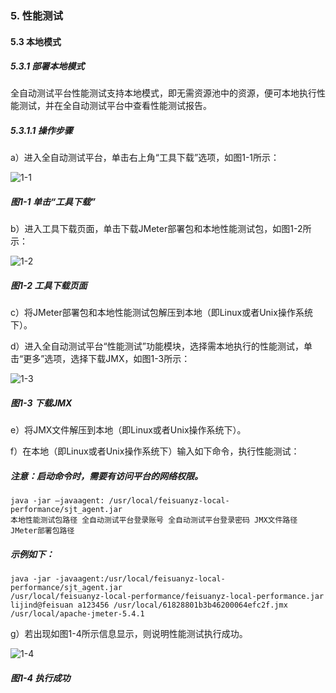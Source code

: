 ### 5. 性能测试

#### 5.3 本地模式
 
##### 5.3.1 部署本地模式

全自动测试平台性能测试支持本地模式，即无需资源池中的资源，便可本地执行性能测试，并在全自动测试平台中查看性能测试报告。

##### 5.3.1.1 操作步骤

a）进入全自动测试平台，单击右上角“工具下载”选项，如图1-1所示：

![1-1](https://www.feisuanyz.com/fstest/xncs/localmode/bendimoshi_1.png)

##### 图1-1 单击“工具下载”

b）进入工具下载页面，单击下载JMeter部署包和本地性能测试包，如图1-2所示：

![1-2](https://www.feisuanyz.com/fstest/xncs/localmode/bendimoshi_2.png)

##### 图1-2 工具下载页面

c）将JMeter部署包和本地性能测试包解压到本地（即Linux或者Unix操作系统下）。

d）进入全自动测试平台“性能测试”功能模块，选择需本地执行的性能测试，单击“更多”选项，选择下载JMX，如图1-3所示：

![1-3](https://www.feisuanyz.com/fstest/xncs/localmode/bendimoshi_3.png)

##### 图1-3 下载JMX

e）将JMX文件解压到本地（即Linux或者Unix操作系统下）。

f）在本地（即Linux或者Unix操作系统下）输入如下命令，执行性能测试：

##### 注意：启动命令时，需要有访问平台的网络权限。

```
java -jar –javaagent: /usr/local/feisuanyz-local-performance/sjt_agent.jar
本地性能测试包路径 全自动测试平台登录账号 全自动测试平台登录密码 JMX文件路径 JMeter部署包路径
```

##### 示例如下：

```
java -jar -javaagent:/usr/local/feisuanyz-local-performance/sjt_agent.jar 
/usr/local/feisuanyz-local-performance/feisuanyz-local-performance.jar 
lijind@feisuan a123456 /usr/local/61828801b3b46200064efc2f.jmx 
/usr/local/apache-jmeter-5.4.1
```

g）若出现如图1-4所示信息显示，则说明性能测试执行成功。

![1-4](https://www.feisuanyz.com/fstest/xncs/localmode/bendimoshi_5.png)

##### 图1-4 执行成功
